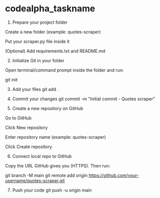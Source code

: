 # codealpha_taskname

1. Prepare your project folder

Create a new folder (example: quotes-scraper)

Put your scraper.py file inside it

(Optional) Add requirements.txt and README.md

2. Initialize Git in your folder

Open terminal/command prompt inside the folder and run:

git init

3. Add your files
git add .

4. Commit your changes
git commit -m "Initial commit - Quotes scraper"

5. Create a new repository on GitHub

Go to GitHub

Click New repository

Enter repository name (example: quotes-scraper)

Click Create repository

6. Connect local repo to GitHub

Copy the URL GitHub gives you (HTTPS).
Then run:

git branch -M main
git remote add origin https://github.com/your-username/quotes-scraper.git

7. Push your code
git push -u origin main
